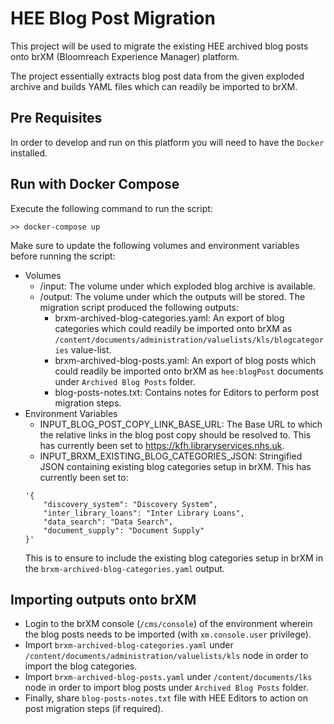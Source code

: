 # HEE Blog Post Migration

This project will be used to migrate the existing HEE archived blog posts onto brXM (Bloomreach Experience Manager) platform.

The project essentially extracts blog post data from the given exploded archive and builds YAML files which can readily be imported to brXM.

## Pre Requisites
In order to develop and run on this platform you will need to have the `Docker` installed.

## Run with Docker Compose
Execute the following command to run the script:

```
>> docker-compose up
```

Make sure to update the following volumes and environment variables before running the script:

- Volumes
  - /input: The volume under which exploded blog archive is available.
  - /output: The volume under which the outputs will be stored. The migration script produced the following outputs:
    - brxm-archived-blog-categories.yaml: An export of blog categories which could readily be imported onto brXM as `/content/documents/administration/valuelists/kls/blogcategories` value-list.
    - brxm-archived-blog-posts.yaml: An export of blog posts which could readily be imported onto brXM as `hee:blogPost` documents under `Archived Blog Posts` folder.
    - blog-posts-notes.txt: Contains notes for Editors to perform post migration steps.
- Environment Variables
  - INPUT_BLOG_POST_COPY_LINK_BASE_URL: The Base URL to which the relative links in the blog post copy should be resolved to. This has currently been set to https://kfh.libraryservices.nhs.uk.
  - INPUT_BRXM_EXISTING_BLOG_CATEGORIES_JSON: Stringified JSON containing existing blog categories setup in brXM. This has currently been set to:
  ```
  '{
      "discovery_system": "Discovery System",
      "inter_library_loans": "Inter Library Loans",
      "data_search": "Data Search",
      "document_supply": "Document Supply"
  }'
  ```
  This is to ensure to include the existing blog categories setup in brXM in the `brxm-archived-blog-categories.yaml` output.

## Importing outputs onto brXM
- Login to the brXM console (`/cms/console`) of the environment wherein the blog posts needs to be imported (with `xm.console.user` privilege).
- Import `brxm-archived-blog-categories.yaml` under `/content/documents/administration/valuelists/kls` node in order to import the blog categories.
- Import `brxm-archived-blog-posts.yaml` under `/content/documents/lks` node in order to import blog posts under `Archived Blog Posts` folder.
- Finally, share `blog-posts-notes.txt` file with HEE Editors to action on post migration steps (if required).